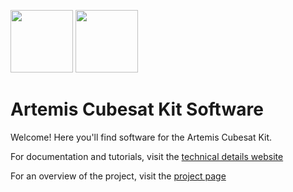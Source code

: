 <img src="https://hsfl.github.io/artemis/resources/logos/hsfl.png" width="100"> <img src="https://hsfl.github.io/artemis/resources/logos/uh_manoa.png" width="100">

# Artemis Cubesat Kit Software

Welcome! Here you'll find software for the Artemis Cubesat Kit.

For documentation and tutorials, visit the [technical details website](https://hsfl.github.io/artemis/index.html)

For an overview of the project, visit the [project page](http://leonidas-b.hsfl.hawaii.edu/wordpress-5.0.1/artemis-final/)

